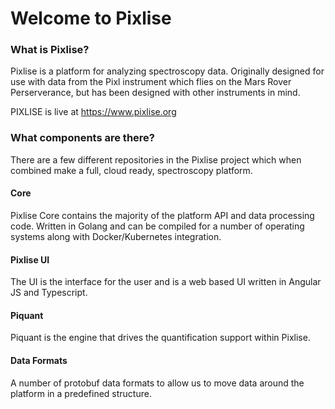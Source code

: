 # Welcome to Pixlise

### What is Pixlise?

Pixlise is a platform for analyzing spectroscopy data. Originally designed for use with data from the Pixl instrument
which flies on the Mars Rover Perserverance, but has been designed with other instruments in mind.

PIXLISE is live at https://www.pixlise.org

### What components are there?

There are a few different repositories in the Pixlise project which when combined make a full, cloud ready, spectroscopy platform.

#### Core

Pixlise Core contains the majority of the platform API and data processing code. Written in Golang and can be compiled for a number of operating systems along with Docker/Kubernetes integration.

#### Pixlise UI

The UI is the interface for the user and is a web based UI written in Angular JS and Typescript.

#### Piquant

Piquant is the engine that drives the quantification support within Pixlise.

#### Data Formats

A number of protobuf data formats to allow us to move data around the platform in a predefined structure.
